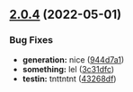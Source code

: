 ## [2.0.4](https://github.com/IngSoft2-Gr6/tmp-test/compare/v2.0.3...v2.0.4) (2022-05-01)


### Bug Fixes

* **generation:** nice ([944d7a1](https://github.com/IngSoft2-Gr6/tmp-test/commit/944d7a1013a27a25f7adeefe7181b1148033d8a5))
* **something:** lel ([3c31dfc](https://github.com/IngSoft2-Gr6/tmp-test/commit/3c31dfcb70f1b458b11aecd9ca4c97192be9666e))
* **testin:** tnttntnt ([43268df](https://github.com/IngSoft2-Gr6/tmp-test/commit/43268df26db3b226e62bbe3926e19fa7eb02a2ff))



